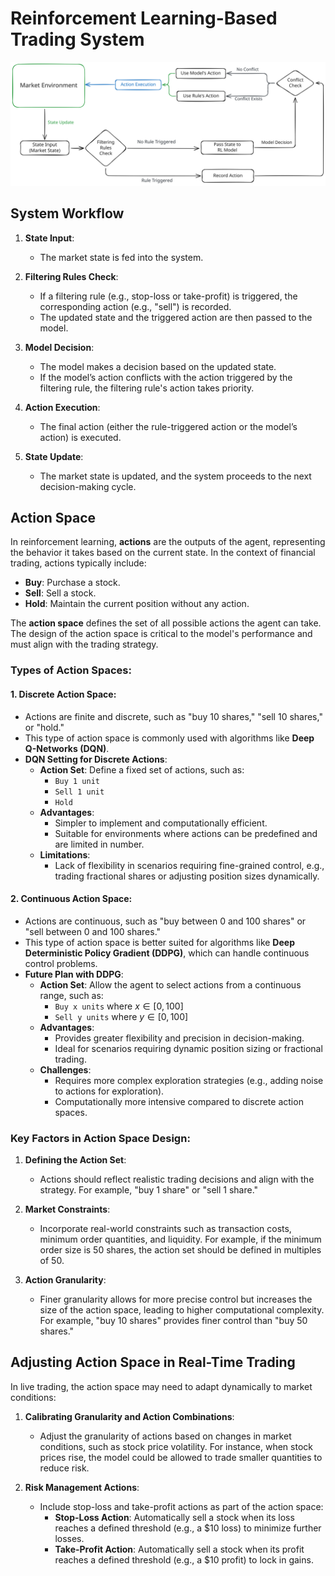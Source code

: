 # Reinforcement Learning-Based Trading System

![](assets/rl-trading.svg)

## **System Workflow**

1. **State Input**:  
   - The market state is fed into the system.

2. **Filtering Rules Check**:  
   - If a filtering rule (e.g., stop-loss or take-profit) is triggered, the corresponding action (e.g., "sell") is recorded.  
   - The updated state and the triggered action are then passed to the model.

3. **Model Decision**:  
   - The model makes a decision based on the updated state.  
   - If the model’s action conflicts with the action triggered by the filtering rule, the filtering rule's action takes priority.

4. **Action Execution**:  
   - The final action (either the rule-triggered action or the model’s action) is executed.

5. **State Update**:  
   - The market state is updated, and the system proceeds to the next decision-making cycle.


## **Action Space**
In reinforcement learning, **actions** are the outputs of the agent, representing the behavior it takes based on the current state. In the context of financial trading, actions typically include:  
- **Buy**: Purchase a stock.  
- **Sell**: Sell a stock.  
- **Hold**: Maintain the current position without any action.

The **action space** defines the set of all possible actions the agent can take. The design of the action space is critical to the model's performance and must align with the trading strategy.

### **Types of Action Spaces**:
#### 1. **Discrete Action Space**:
- Actions are finite and discrete, such as "buy 10 shares," "sell 10 shares," or "hold."  
- This type of action space is commonly used with algorithms like **Deep Q-Networks (DQN)**.  
- **DQN Setting for Discrete Actions**:
  - **Action Set**: Define a fixed set of actions, such as:
    - `Buy 1 unit`
    - `Sell 1 unit`
    - `Hold`
  - **Advantages**:
    - Simpler to implement and computationally efficient.
    - Suitable for environments where actions can be predefined and are limited in number.
  - **Limitations**:
    - Lack of flexibility in scenarios requiring fine-grained control, e.g., trading fractional shares or adjusting position sizes dynamically.

#### 2. **Continuous Action Space**:
- Actions are continuous, such as "buy between 0 and 100 shares" or "sell between 0 and 100 shares."  
- This type of action space is better suited for algorithms like **Deep Deterministic Policy Gradient (DDPG)**, which can handle continuous control problems.  
- **Future Plan with DDPG**:
  - **Action Set**: Allow the agent to select actions from a continuous range, such as:
    - `Buy x units` where $x \in [0, 100]$
    - `Sell y units` where $y \in [0, 100]$
  - **Advantages**:
    - Provides greater flexibility and precision in decision-making.
    - Ideal for scenarios requiring dynamic position sizing or fractional trading.
  - **Challenges**:
    - Requires more complex exploration strategies (e.g., adding noise to actions for exploration).
    - Computationally more intensive compared to discrete action spaces.


### **Key Factors in Action Space Design**:
1. **Defining the Action Set**:  
   - Actions should reflect realistic trading decisions and align with the strategy. For example, "buy 1 share" or "sell 1 share."

2. **Market Constraints**:  
   - Incorporate real-world constraints such as transaction costs, minimum order quantities, and liquidity. For example, if the minimum order size is 50 shares, the action set should be defined in multiples of 50.

3. **Action Granularity**:  
   - Finer granularity allows for more precise control but increases the size of the action space, leading to higher computational complexity. For example, "buy 10 shares" provides finer control than "buy 50 shares."


## **Adjusting Action Space in Real-Time Trading**
In live trading, the action space may need to adapt dynamically to market conditions:

1. **Calibrating Granularity and Action Combinations**:  
   - Adjust the granularity of actions based on changes in market conditions, such as stock price volatility. For instance, when stock prices rise, the model could be allowed to trade smaller quantities to reduce risk.

2. **Risk Management Actions**:  
   - Include stop-loss and take-profit actions as part of the action space:  
     - **Stop-Loss Action**: Automatically sell a stock when its loss reaches a defined threshold (e.g., a $10 loss) to minimize further losses.  
     - **Take-Profit Action**: Automatically sell a stock when its profit reaches a defined threshold (e.g., a $10 profit) to lock in gains.

